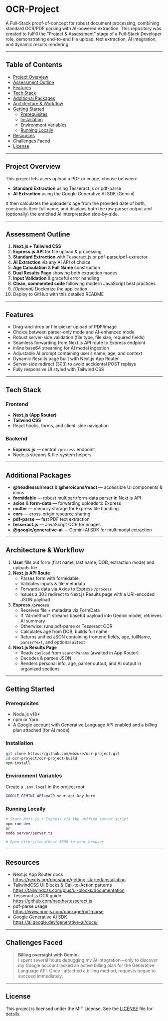 # OCR-Project

A Full-Stack proof-of-concept for robust document processing, combining standard OCR/PDF parsing with AI-powered extraction. This repository was created to fulfill the “Project & Assessment” stage of a Full-Stack Developer role, demonstrating end-to-end file upload, text extraction, AI integration, and dynamic results rendering.

---

## Table of Contents

- [Project Overview](#project-overview)  
- [Assessment Outline](#assessment-outline)  
- [Features](#features)  
- [Tech Stack](#tech-stack)  
- [Additional Packages](#additional-packages)  
- [Architecture & Workflow](#architecture--workflow)  
- [Getting Started](#getting-started)  
  - [Prerequisites](#prerequisites)  
  - [Installation](#installation)  
  - [Environment Variables](#environment-variables)  
  - [Running Locally](#running-locally)  
- [Resources](#resources)  
- [Challenges Faced](#challenges-faced)  
- [License](#license)  

---

## Project Overview

This project lets users upload a PDF or image, choose between:

- **Standard Extraction** using Tesseract.js or pdf-parse  
- **AI Extraction** using the Google Generative AI SDK (Gemini)  

It then calculates the uploader’s age from the provided date of birth, constructs their full name, and displays both the raw parser output and (optionally) the enriched AI interpretation side-by-side.

---

## Assessment Outline

1. **Next.js + Tailwind CSS**  
2. **Express.js API** for file upload & processing  
3. **Standard Extraction** with Tesseract.js or pdf-parse/pdf-extractor  
4. **AI Extraction** via any AI API of choice  
5. **Age Calculation** & **Full Name** construction  
6. **Dual Results Page** showing both extraction modes  
7. **Input Validation** & graceful error handling  
8. **Clean, commented code** following modern JavaScript best practices  
9. *(Optional)* Dockerize the application  
10. Deploy to GitHub with this detailed README

---

## Features

- Drag-and-drop or file-picker upload of PDF/image  
- Choice between parser-only mode and AI-enhanced mode  
- Robust server-side validation (file type, file size, required fields)  
- Seamless forwarding from Next.js API route to Express endpoint  
- Inline base64 streaming for AI model ingestion  
- Adjustable AI prompt containing user’s name, age, and context  
- Dynamic Results page built with Next.js App Router  
- Server-side redirect (303) to avoid accidental POST replays  
- Fully responsive UI styled with Tailwind CSS  

---

## Tech Stack

### Frontend

- **Next.js (App Router)**  
- **Tailwind CSS**  
- React hooks, forms, and client-side navigation  

### Backend

- **Express.js** — central `/process` endpoint  
- Node.js streams & file-system helpers  

---

## Additional Packages

- **@headlessui/react** & **@heroicons/react** — accessible UI components & icons  
- **formidable** — robust multipart/form-data parser in Next.js API  
- **axios** & **form-data** — forwarding uploads to Express  
- **multer** — memory storage for Express file handling  
- **cors** — cross-origin resource sharing  
- **pdf-parse** — fast PDF text extraction  
- **tesseract.js** — JavaScript OCR for images  
- **@google/generative-ai** — Gemini AI SDK for multimodal extraction  

---

## Architecture & Workflow

1. **User** fills out form (first name, last name, DOB, extraction mode) and uploads file  
2. **Next.js API Route**  
   - Parses form with formidable  
   - Validates inputs & file metadata  
   - Forwards data via Axios to Express `/process`  
   - Issues a 303 redirect to Next.js Results page with a URI-encoded JSON payload  
3. **Express `/process`**  
   - Receives file + metadata via FormData  
   - If “AI-method”: streams base64 payload into Gemini model, retrieves AI summary  
   - Otherwise: runs pdf-parse or Tesseract OCR  
   - Calculates age from DOB, builds full name  
   - Returns unified JSON containing frontend fields, age, fullName, `parserText`, and optional `aiText`  
4. **Next.js Results Page**  
   - Reads `payload` from `searchParams` (awaited in App Router)  
   - Decodes & parses JSON  
   - Renders personal info, age, parser output, and AI output in organized sections  

---

## Getting Started

### Prerequisites

- Node.js v18+  
- npm or Yarn  
- A Google account with Generative Language API enabled and a billing plan attached (for AI mode)  

### Installation

```bash
git clone https://github.com/mbzuze/ocr-project.git
cd ocr-project/ocr-project-build
npm install
```

### Environment Variables

Create a `.env.local` in the project root:

```bash
GOOGLE_GEMINI_API=ya29.your_api_key_here
```

### Running Locally

```bash
# Start Next.js + Express via the unified server script
npm run dev
or
node server/server.ts

# Open http://localhost:3000 in your browser
```

---

## Resources

- Next.js App Router docs  
  https://nextjs.org/docs/app/getting-started/installation  
- TailwindCSS UI Blocks & Call-to-Action patterns  
  https://tailwindcss.com/plus/ui-blocks/documentation
- Tesseract.js OCR guide  
  https://github.com/naptha/tesseract.js  
- pdf-parse usage  
  https://www.npmjs.com/package/pdf-parse  
- Google Generative AI SDK  
  https://ai.google.dev/generative-ai/docs/  

---

## Challenges Faced

> **Billing oversight with Gemini**  
> I spent several hours debugging my AI integration—only to discover my Google account lacked an active billing plan for the Generative Language API. Once I attached a billing method, requests began to succeed immediately.

---

## License

This project is licensed under the MIT License. See the [LICENSE](LICENSE) file for details.
